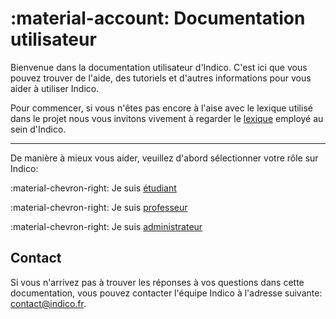 # :material-account: Documentation utilisateur

Bienvenue dans la documentation utilisateur d'Indico.
C'est ici que vous pouvez trouver de l'aide, des tutoriels et d'autres informations pour vous aider à utiliser Indico.

Pour commencer, si vous n'êtes pas encore à l'aise avec le lexique utilisé dans le projet
nous vous invitons vivement à regarder le [lexique](../lexicon.md) employé au sein d'Indico.

---

De manière à mieux vous aider, veuillez d'abord sélectionner votre rôle sur Indico:

:material-chevron-right: Je suis [étudiant](./student/index.md)

:material-chevron-right: Je suis [professeur](./professor/index.md)

:material-chevron-right: Je suis [administrateur](./administrator/index.md)

## Contact
Si vous n'arrivez pas à trouver les réponses à vos questions dans cette documentation,
vous pouvez contacter l'équipe Indico à l'adresse suivante:
[contact@indico.fr](mailto:contact@indico.fr).